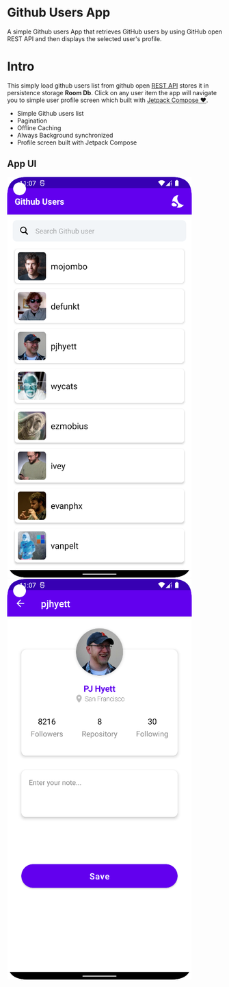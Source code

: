 # Github Users App
A simple Github users App that retrieves GitHub users by using GitHub open REST API and then displays the selected user's profile.

# Intro
This simply load github users list from github open [REST API](https://docs.github.com/en/rest/users/users) stores it in persistence storage **Room Db**. Click on any user item the app will navigate you to simple user profile screen which built with [Jetpack Compose ❤️](https://developer.android.com/jetpack/compose).
- Simple Github users list
- Pagination 
- Offline Caching
- Always Background synchronized 
- Profile screen built with Jetpack Compose

## App UI
![](https://github.com/ImtiazDipto01/GithubUsers/blob/master/screenshot_1.png)   ![](https://github.com/ImtiazDipto01/GithubUsers/blob/master/screenshot_2.png)

